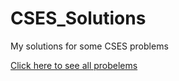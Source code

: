 # CSES_Solutions
My solutions for some CSES problems

[Click here to see all probelems](https://cses.fi/problemset/)
